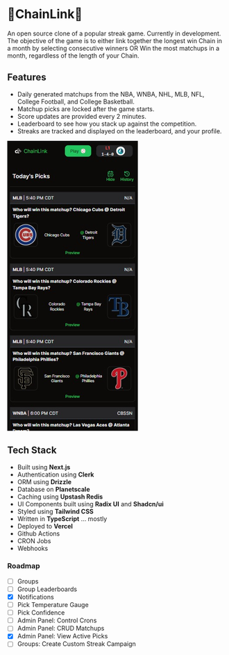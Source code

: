 # 🔗ChainLink🔗

An open source clone of a popular streak game. Currently in development.
The objective of the game is to either link together the longest win Chain in a month by selecting consecutive winners OR Win the most matchups in a month, regardless of the length of your Chain.

## Features

- Daily generated matchups from the NBA, WNBA, NHL, MLB, NFL, College Football, and College Basketball.
- Matchup picks are locked after the game starts.
- Score updates are provided every 2 minutes.
- Leaderboard to see how you stack up against the competition.
- Streaks are tracked and displayed on the leaderboard, and your profile.

[![Preview](/public/images/screenshot.png "Preview")](https://chainlink.st)

## Tech Stack

- Built using **Next.js**
- Authentication using **Clerk**
- ORM using **Drizzle**
- Database on **Planetscale**
- Caching using **Upstash Redis**
- UI Components built using **Radix UI** and **Shadcn/ui**
- Styled using **Tailwind CSS**
- Written in **TypeScript** ... mostly
- Deployed to **Vercel**
- Github Actions
- CRON Jobs
- Webhooks

### Roadmap

- [ ] Groups
- [ ] Group Leaderboards
- [x] Notifications
- [ ] Pick Temperature Gauge
- [ ] Pick Confidence
- [ ] Admin Panel: Control Crons
- [ ] Admin Panel: CRUD Matchups
- [x] Admin Panel: View Active Picks
- [ ] Groups: Create Custom Streak Campaign

